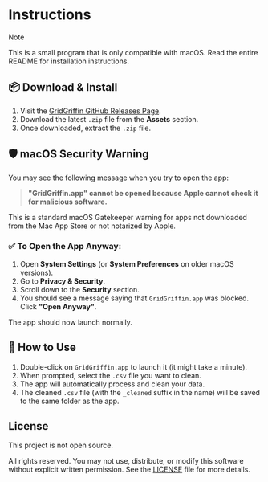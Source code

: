 # Instructions
>[!NOTE]  
This is a small program that is only compatible with macOS. Read the entire README for installation instructions.

## 📦 Download & Install

1. Visit the [GridGriffin GitHub Releases Page](https://github.com/oskarnurm/GridGriffin/releases).
2. Download the latest `.zip` file from the **Assets** section.
3. Once downloaded, extract the `.zip` file.

## 🛡 macOS Security Warning

You may see the following message when you try to open the app:

> **"GridGriffin.app" cannot be opened because Apple cannot check it for malicious software.**

This is a standard macOS Gatekeeper warning for apps not downloaded from the Mac App Store or not notarized by Apple.

### ✅ To Open the App Anyway:

1. Open **System Settings** (or **System Preferences** on older macOS versions).
2. Go to **Privacy & Security**.
3. Scroll down to the **Security** section.
4. You should see a message saying that `GridGriffin.app` was blocked. Click **"Open Anyway"**.

The app should now launch normally.

## 🚀 How to Use

1. Double-click on `GridGriffin.app` to launch it (it might take a minute). 
2. When prompted, select the `.csv` file you want to clean.
3. The app will automatically process and clean your data.
4. The cleaned `.csv` file (with the `_cleaned` suffix in the name) will be saved to the same folder as the app.

## License

This project is not open source.

All rights reserved. You may not use, distribute, or modify this software without explicit written permission. See the [LICENSE](./LICENSE) file for more details.

